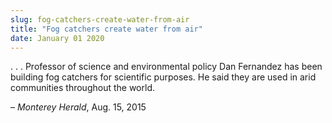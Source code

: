 ```yaml
---
slug: fog-catchers-create-water-from-air
title: "Fog catchers create water from air"
date: January 01 2020
---
```


<p>. . . Professor of science and environmental policy Dan Fernandez has been building fog catchers for scientific purposes. He said they are used in arid communities throughout the world.
</p><p>– <em>Monterey Herald</em>, Aug. 15, 2015
</p>
